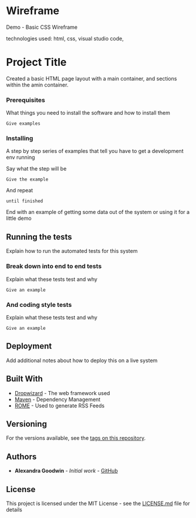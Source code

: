 # Wireframe
Demo - Basic CSS Wireframe

technologies used: html, css, visual studio code, 

# Project Title

Created a basic HTML page layout with a main container, and sections within the amin container.


### Prerequisites

What things you need to install the software and how to install them

```
Give examples
```

### Installing

A step by step series of examples that tell you have to get a development env running

Say what the step will be

```
Give the example
```

And repeat

```
until finished
```

End with an example of getting some data out of the system or using it for a little demo

## Running the tests

Explain how to run the automated tests for this system

### Break down into end to end tests

Explain what these tests test and why

```
Give an example
```

### And coding style tests

Explain what these tests test and why

```
Give an example
```

## Deployment

Add additional notes about how to deploy this on a live system

## Built With

* [Dropwizard](http://www.dropwizard.io/1.0.2/docs/) - The web framework used
* [Maven](https://maven.apache.org/) - Dependency Management
* [ROME](https://rometools.github.io/rome/) - Used to generate RSS Feeds

## Versioning

For the versions available, see the [tags on this repository](https://github.com/your/project/tags). 

## Authors

* **Alexandra Goodwin** - *Initial work* - [GitHub](https://alexgood1.github.io/Wireframe/)

## License

This project is licensed under the MIT License - see the [LICENSE.md](LICENSE.md) file for details


